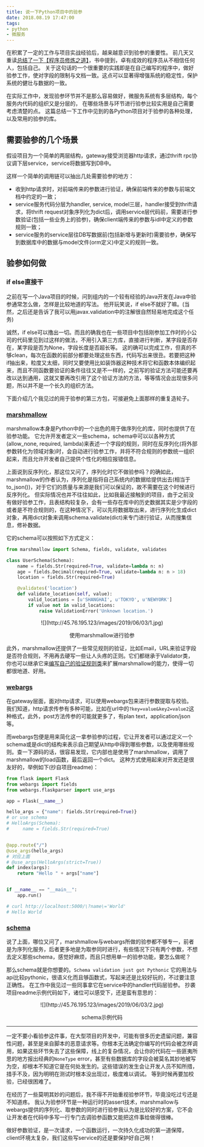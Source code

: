 ```yaml
---
title: 说一下Python项目中的验参
date: 2018.08.19 17:47:00
tags:
- python
- 微服务
---
```


在积累了一定的工作与项目实战经验后，越来越意识到验参的重要性。
前几天又重读[总结了一下【程序员修炼之道】](https://guerbai.github.io/2018/08/12/pragmatic-programmer-note/)，书中提到，卓有成效的程序员从不相信任何人，包括自己。
关于这句话的一个很重要的实践即是在自己编写的程序中，做好验参工作，使对字段的限制与文档一致。这点可以显著得增强系统的稳定性，保护系统的健壮与数据的一致。

<!--more-->

在实际工作中，发现验参环节并不是那么容易做好，微服务系统有多层结构，每个服务内代码的组织又是分层的， 在哪些场景与环节进行验参比较实用是自己需要考虑清楚的点。
这篇总结一下工作中见到的各Python项目对于验参的各种处理，以及常用的验参的库。

## 需要验参的几个场景
假设项目为一个简单的两层结构，gateway接受浏览器http请求，通过thrift rpc协议调下层service，service将数据写到DB中。

这样一个简单的调用链可以抽出几处需要验参的地方：

- 收到http请求时，对前端传来的参数进行验证，确保前端传来的参数与前端文档中约定的一致；
- service服务代码分层为handler, service, model三层，handler接受到thrift请求，将thrift request对象序列化为dict后，调用service层代码前，需要进行参数验证(包括一些业务上的验参)，确保client端传来的参数与idl中定义的参数规则一致；
- service服务的service层往DB写数据前(包括新增与更新时)需要验参，确保写到数据库中的数据与model文件(orm定义)中定义的规则一致。


## 验参如何做

### if else直接干
之前在写一个Java项目的时候，问到组内的一个较有经验的Java开发在Java中验参通常怎么做，怎样是比较地道的写法。
他开玩笑说，if else不就好了嘛。(当然，之后还是告诉了我可以用javax.validation中的注解很自然轻易地完成这个任务)

诚然，if else可以撸出一切。而且的确我也在一些项目中包括刚参加工作时的小公司的代码里见到过这样的做法，不用引入第三方库，直接进行判断，某字段是否存在，某字段是否为None，字段长度是否超长等。
这的确可以完成工作，但真的不够clean，每次在函数的前部分都要处理这些东西，代码写出来很丑。若要把这种if抽出来，粒度又太细，同时又要使用比如装饰器这种技术将它和函数本体编织起来，而且不同函数要验证的条件往往又是不一样的，之前写的验证方法可能还要再改以达到通用，这就又要再改引用了这个验证方法的方法，等等情况会出现很多问题，所以并不是一个长久的组织方法。

下面介绍几个我见过的用于验参的第三方包，可接避免上面那样的重复造轮子。

### [marshmallow](https://marshmallow.readthedocs.io/en/3.0/)
marshmallow本身是Python中的一个出色的用于做序列化的库，同时也提供了在验参功能。
它允许开发者定义一些schema，schema中可以以各种方式(allow_none, required, lambda)来表述一个字段的规则，同时在反序列化(将外部参数转化为领域对象)时，会自动进行验参工作，并将不符合规则的参数统一组织起来，而且允许开发者自己提供个性化的相应报错信息。

上面说到反序列化，那这位又问了，序列化时它不做验参吗？的确如此，marshmallow的作者认为，序列化是指将自己系统内的数据给提供出去(相当于to_json())，对于它们的质量与来源是我们可以保证的，故不需要在这个时候进行反序列化。
但实际情况也并不往往如此，比如我最近接触到的项目，由于之前没有做好验参工作，且表结构较复杂，会有一些存在库中的历史数据其实是少字段的或者是不符合规则的，在这种情况下，可以先将数据取出来，进行序列化生成dict对象，再用dict对象来调用schema.validate(dict)来专门进行验证，从而搜集信息，修补数据。

它的schema可以按照如下方式定义：
```Python
from marshmallow import Schema, fields, validate, validates

class UserSchema(Schema):
    name = fields.Str(required=True, validate=lambda n: n)
    age = fields.Decimal(required=True, validate=lambda n: n > 18)
    location = fields.Str(required=True)

    @validates('location')
    def validate_location(self, value):
        valid_locations = [u'SHANGHAI', u'TOKYO', u'NEWYORK']
        if value not in valid_locations:
            raise ValidationError('Unknown location.')
```
<div align=center>
![](http://45.76.195.123/images/2019/06/03/1.jpg)

使用marshmallow进行验参
</div>


此外，marshmallow还提供了一些常见规则的验证，比如Email，URL来验证字段是否符合规则，不用再去硬写一些让人头疼的正则。它们都继承于Validator类，你也可以继承它来[编写自己的验证规则类](https://marshmallow.readthedocs.io/en/latest/_modules/marshmallow/validate.html)来扩展marshmallow的能力，使得一切都很地道、好用。

### [webargs](https://github.com/sloria/webargs)
在gateway层面，面对http请求，可以使用webargs包来进行参数提取与校验。
我们知道，http请求传参有多种可能，比如在url中的`?key=value&key2=value2`这种格式，此外，post方法传参的可能就更多了，有plan text，application/json等。

而webargs包便是用来简化这一拿参验参的过程，它让开发者可以通过定义一个schema或是dict的结构来表示自己期望从http中得到哪些参数，以及使用哪些规则。查一下源码的话，很容易发现，它内部也是使用了marshmallow，调用了marshmallow的load函数，最后返回一个dict。
这种方式使用起来对开发还是很友好的，举例如下(抄自项目readme)：
```Python
from flask import Flask
from webargs import fields
from webargs.flaskparser import use_args

app = Flask(__name__)

hello_args = {"name": fields.Str(required=True)}
# or use schema
# HelloArgs(Schema):
#     name = fields.Str(required=True)


@app.route("/")
@use_args(hello_args)
# 对应上面
# @use_args(HelloArgs(strict=True))
def index(args):
    return "Hello " + args["name"]


if __name__ == "__main__":
    app.run()

# curl http://localhost:5000/\?name\='World'
# Hello World
```
### [schema](https://github.com/keleshev/schema)
说了上面，哪位又问了，marshmallow与webargs所做的验参都不够专一，前者是为序列化服务，后者更多地是为取参同时进行，有些情况下只有两个参数，不想去定义那些schema，感觉好麻烦，而且只想用单一的验参功能，要怎么做呢？

那么schema就是你想要的。`Schema validation just got Pythonic`
它的用法与api比较pythonic，很语义化而且够函数式，写起来还是比较好玩的，不过要注意正确性。
在工作中我见过一些同事拿它在service中的handler代码层验参。
抄袭项目readme示例代码如下，诸位可以感受下，还是蛮有意思的：

<div align=center>
![](http://45.76.195.123/images/2019/06/03/2.jpg)

schema示例代码
</div>

---
一定不要小看验参这件事，在大型项目的开发中，可能有很多历史遗留问题，兼容性问题，甚至是来自脚本的恶意请求等。你根本无法确定你编写的代码会被怎样调用，如果这些环节失去了这些保障，线上的复杂情况，会让你的代码在一些匪夷所思的地方报出经典的`NoneType` error，甚至有些数据库的字段会被莫名其妙地被写为空，却根本不知道它是在何处发生的。这些错误的发生会让开发人员不知所措，措手不及，因为明明在测试时根本没出现过，极度难以调试。
等到时候再要加校验，已经很困难了。

在经历了一些莫明其妙的问题后，我不得不开始重视验参环节，毕竟没吃过亏还是不知道疼。
我认为验参环节是一种运行时的assert技术，marshmallow与webargs提供的序列化、取参数的同时进行验参我认为是比较好的方案，它不会让开发者在代码中多写一行专门去调验参函数又能把这件事给做得很棒。

做好参数验证，是一次请求，一个函数运行，一次持久化成功的第一道保障，client环境太复杂，我们这些写service的还是要保护好自己啊！